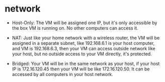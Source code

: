 # network

- Host-Only: The VM will be assigned one IP, but it's only accessible by the box VM is running on. No other computers can access it.
- NAT: Just like your home network with a wireless router, the VM will be assigned in a separate subnet, like 192.168.6.1 is your host computer, and VM is 192.168.6.3, then your VM can access outside network like your host, but no outside access to your VM directly, it's protected.

- Bridged: Your VM will be in the same network as your host, if your host IP is 172.16.120.45 then your VM will be like 172.16.120.50. It can be accessed by all computers in your host network.
